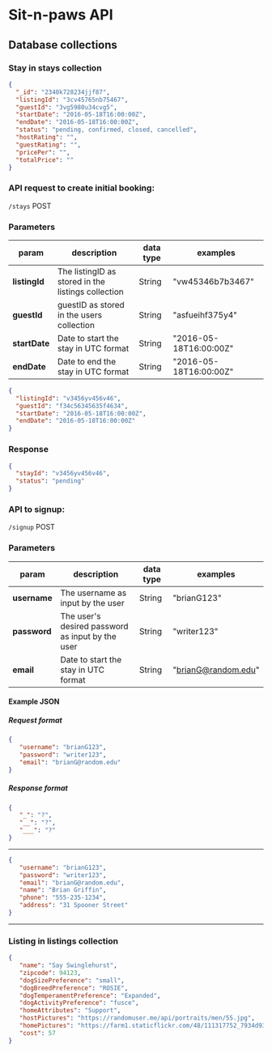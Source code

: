 # Sit-n-paws API

## Database collections

### Stay in stays collection

```JSON
{
  "_id": "2340k728234jjf87",
  "listingId": "3cv45765nb75467",
  "guestId": "3vg5980u34cvg5",
  "startDate": "2016-05-18T16:00:00Z",
  "endDate": "2016-05-18T16:00:00Z",
  "status": "pending, confirmed, closed, cancelled",
  "hostRating": "",
  "guestRating": "",
  "pricePer": "",
  "totalPrice": ""
}
```

### API request to create initial booking:

`/stays` POST

### Parameters

| param |   description   | data type | examples |
|------------|-----------|------------|-----------|
| __listingId__ |  The listingID as stored in the listings collection | String | "vw45346b7b3467" |
| __guestId__  |  guestID as stored in the users collection   | String | "asfueihf375y4" |
| __startDate__  |  Date to start the stay in UTC format  |  String  | "2016-05-18T16:00:00Z" |
| __endDate__  |  Date to end the stay in UTC format  |  String  | "2016-05-18T16:00:00Z" |



```JSON
{
  "listingId": "v3456yv456v46",
  "guestId": "f34c56345635f4634",
  "startDate": "2016-05-18T16:00:00Z",
  "endDate": "2016-05-18T16:00:00Z"
}

```
### Response

```JSON
{
  "stayId": "v3456yv456v46",
  "status": "pending"
}
```

### API to signup:

`/signup` POST

### Parameters

| param |   description   | data type | examples |
|------------|-----------|------------|-----------|
| __username__ |  The username as input by the user | String | "brianG123" |
| __password__  |  The user's desired password as input by the user   | String | "writer123" |
| __email__  |  Date to start the stay in UTC format  |  String  | "brianG@random.edu" |

#### Example JSON

##### Request format

```JSON
{
   "username": "brianG123",
   "password": "writer123",
   "email": "brianG@random.edu"
}
```

##### Response format

```JSON
{
   "_": "?",
   "__": "?",
   "___": "?"
}
```

---

```JSON
{
   "username": "brianG123",
   "password": "writer123",
   "email": "brianG@random.edu",
   "name": "Brian Griffin",
   "phone": "555-235-1234",
   "address": "31 Spooner Street"
}
```

---

### Listing in listings collection

```JSON
{
   "name": "Say Swinglehurst",
   "zipcode": 94123,
   "dogSizePreference": "small",
   "dogBreedPreference": "ROSIE",
   "dogTemperamentPreference": "Expanded",
   "dogActivityPreference": "fusce",
   "homeAttributes": "Support",
   "hostPictures": "https://randomuser.me/api/portraits/men/55.jpg",
   "homePictures": "https://farm1.staticflickr.com/48/111317752_7934d93e8a.jpg",
   "cost": 57
}
```
